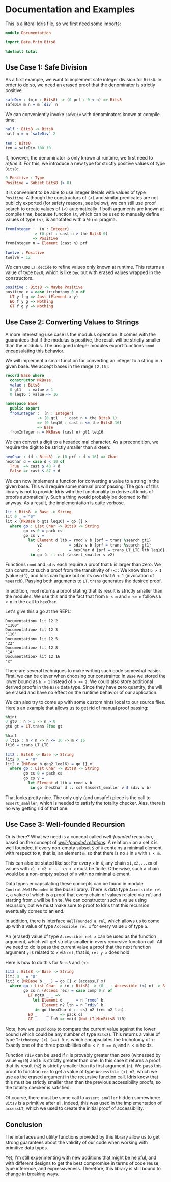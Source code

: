 # Documentation and Examples

This is a literal Idris file, so we first need some
imports:

```idris
module Documentation

import Data.Prim.Bits8

%default total
```

## Use Case 1: Safe Division

As a first example, we want to implement safe integer
division for `Bits8`. In order to do so, we need an
erased proof that the denominator is strictly positive.

```idris
safeDiv : (m,n : Bits8) -> (0 prf : 0 < n) => Bits8
safeDiv m n = m `div` n
```

We can conveniently invoke `safeDiv` with denominators
known at compile time:

```idris
half : Bits8 -> Bits8
half n = n `safeDiv` 2

ten : Bits8
ten = safeDiv 100 10
```

If, however, the denominator is only known at runtime,
we first need to *refine* it. For this, we introduce
a new type for strictly positive values of type `Bits8`:

```idris
0 Positive : Type
Positive = Subset Bits8 (> 0)
```

It is convenient to be able to use integer literals with
values of type `Positive`. Although the constructors of `(<)`
and similar predicates are not publicly exported (for safety
reasons, see below), we can still use proof search to create
values of `(<)` automatically if both arguments are known
at compile time, because function `lt`, which can be used
to manually define values of type `(<)`, is annotated with
a `%hint` pragma.

```idris
fromInteger :  (n : Integer)
            -> (0 prf : cast n > the Bits8 0)
            => Positive
fromInteger n = Element (cast n) prf

twelve : Positive
twelve = 12
```

We can use `LT.decide` to refine values only known at
runtime. This returns a value of type `Dec0`, which
is like `Dec` but with erased values wrapped in the
constructors.

```idris
positive : Bits8 -> Maybe Positive
positive x = case trichotomy 0 x of
  LT y f g => Just (Element x y)
  EQ f y g => Nothing
  GT f g y => Nothing
```

## Use Case 2: Converting Values to Strings

A more interesting use case is the modulus operation. It comes
with the guarantees that if the modulus is positive, the
result will be strictly smaller than the modulus.
The unsigned integer modules export functions `smod`
encapsulating this behavior.

We will implement a small function for converting an
integer to a string in a given base. We accept
bases in the range `[2,16]`:

```idris
record Base where
  constructor MkBase
  value : Bits8
  0 gt1   : value > 1
  0 leq16 : value <= 16

namespace Base
  public export
  fromInteger :  (n : Integer)
              -> (0 gt1   : cast n > the Bits8 1)
              => (0 leq16 : cast n <= the Bits8 16)
              => Base
  fromInteger n = MkBase (cast n) gt1 leq16
```

We can convert a digit to a hexadecimal character.
As a precondition, we require the digit to be strictly smaller
than sixteen:

```idris
hexChar : (d : Bits8) -> (0 prf : d < 16) => Char
hexChar d = case d < 10 of
  True  => cast $ 48 + d
  False => cast $ 87 + d
```

We can now implement a function for converting a value
to a string in the given base. This will require some
manual proof passing: The goal of this library is not
to provide Idris with the functionality to derive all
kinds of proofs automatically. Such a thing would probably
be doomed to fail anyway. As a result, the implementation
is quite verbose.

```idris
lit : Bits8 -> Base -> String
lit 0 _ = "0"
lit x (MkBase b gt1 leq16) = go [] x
  where go : List Char -> Bits8 -> String
        go cs 0 = pack cs
        go cs v =
          let Element d ltb = rmod v b {prf = trans %search gt1}
              v2            = sdiv v b {prf = trans %search gt1}
              c             = hexChar d {prf = trans_LT_LTE ltb leq16}
           in go (c :: cs) (assert_smaller v v2)
```

Functions `rmod` and `sdiv` each require a proof that `b` is larger than zero.
We can construct such a proof from the transitivity of `(<)`: We know that
`b > 1` (value `gt1`), and Idris can figure out on its own that `0 < 1`
(invocation of `%search`). Passing both arguments to `LT.trans` generates
the desired proof.

In addition, `rmod` returns a proof stating that its result
is strictly smaller than the modules. We use this and
the fact that from `k < m` and `m <= n` follows `k < n`
in the call to `hexChar`.

Let's give this a go at the REPL:

```repl
Documentation> lit 12 2
"1100"
Documentation> lit 12 3
"110"
Documentation> lit 12 5
"22"
Documentation> lit 12 8
"14"
Documentation> lit 12 16
"c"
```

There are several techniques to make writing such code somewhat easier.
First, we can be clever when choosing our constraints: In `Base` we
stored the lower bound as `b > 1` instead of `b >= 2`. We could also
store additional derived proofs in the `Base` data type. Since they
have zero quantity, the will be erased and have no effect on the runtime
behavior of our application.

We can also try to come up with some custom hints local to our source
files. Here's an example that allows us to get rid of manual proof
passing:

```idris
%hint
0 gt0 : n > 1 -> n > 0
gt0 gt = LT.trans ?foo gt

%hint
0 lt16 : m < n -> n <= 16 -> m < 16
lt16 = trans_LT_LTE

lit2 : Bits8 -> Base -> String
lit2 0 _ = "0"
lit2 x (MkBase b geq2 leq16) = go [] x
  where go : List Char -> Bits8 -> String
        go cs 0 = pack cs
        go cs v =
          let Element d ltb = rmod v b
           in go (hexChar d :: cs) (assert_smaller v $ sdiv v b)
```

That looks pretty nice. The only ugly (and unsafe!) piece is the
call to `assert_smaller`, which is needed to satisfy the totality
checker. Alas, there is no way getting rid of that one.

## Use Case 3: Well-founded Recursion

Or is there? What we need is a concept called *well-founded recursion*,
based on the concept of [*well-founded relations*](https://en.wikipedia.org/wiki/Well-founded_relation).
A relation `<` on a set `X` is well founded, if every non-empty subset `S`
of `X` contains a minimal element with respect to `R`, that is, an element
`m`, so that there is no `s` in `S` with `s < m`.

This can also be stated like so: For every `x` in `X`, any chain
`x1,x2,...xn` of values with `x1 < x2 < ... xn < x` must be finite.
Otherwise, such a chain would be a non-empty subset of `X` with no
minimal element.

Data types encapsulating these concepts can be found in module
`Control.WellFounded` in the *base* library. There is data type
`Accessible rel x`, a value of which is a proof that every chain
of values related via `rel` and starting from `x` will be finite.
We can constructor such a value using recursion, but we must make
sure to proof to Idris that this recursion eventually comes to
an end.

In addition, there is interface `WellFounded a rel`, which allows us
to come up with a value of type `Accessible rel x` for every value
`x` of type `a`.

An (erased) value of type `Accessible rel x` can be used as the
function argument, which will get strictly smaller in every
recursive function call. All we need to do is pass the current
value a proof that the next function argument `y` is related
to `x` via `rel`, that is, `rel y x` does hold.

Here is how to do this for `Bits8` and `(<)`:

```idris
lit3 : Bits8 -> Base -> String
lit3 0 _ = "0"
lit3 x (MkBase b _ _) = go [] x (accessLT x)
  where go : List Char -> (n : Bits8) -> (0 _ : Accessible (<) n) -> String
        go cs n (Access rec) = case comp 0 n of
          LT ngt0 _ _ =>
            let Element d  _   = n `rmod` b
                Element n2 ltn = n `rdiv` b
             in go (hexChar d :: cs) n2 (rec n2 ltn)
          EQ _    _ _   => pack cs
          GT _    _ lt0 => void (Not_LT_MinBits8 lt0)
```

Note, how we used `comp` to compare the current value against the
lower bound (which could be any number of type `Bits8`). This
returns a value of type `Trichotomy (<) (==) 0 n`, which encapsulates
the trichotomy of `<`: Exactly one of the three possibilities
of `m < n`, `m == n`, and `n < m` holds.

Function `rdiv` can be used if `n` is provably greater
than zero (witnessed by value `ngt0`) and `b` is strictly
greater than one. In this case it returns a proof that
its result (`n2`) is strictly smaller than its first argument (`n`).
We pass this proof to function `rec` to get a value of type
`Accessible (<) n2`, which we use as the erased argument in
the recursive function call. Idris know that this must be
strictly smaller than than the previous accessibility proofs,
so the totality checker is satisfied.

Of course, there must be some call to `assert_smaller` hidden
somewhere: `Bits8` is a primitive after all. Indeed, this was
used in the implementation of `accessLT`, which we used to
create the initial proof of accessibility.

## Conclusion

The interfaces and utility functions provided by this library allow
us to get strong guarantees about the validity of our code
when working with primitive data types.

Yet, I'm still experimenting with new additions that might be helpful,
and with different designs to get the best compromise in terms of
code reuse, type inference, and expressiveness.
Therefore, this library is still bound to change in breaking ways.

<!-- vi: filetype=idris2
-->
